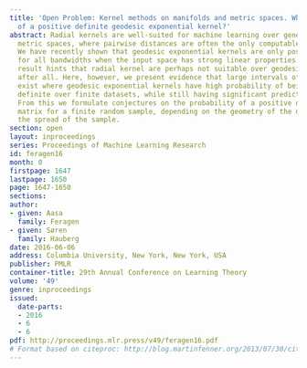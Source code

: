 ```yaml
---
title: 'Open Problem: Kernel methods on manifolds and metric spaces. What is the probability
  of a positive definite geodesic exponential kernel?'
abstract: Radial kernels are well-suited for machine learning over general geodesic
  metric spaces, where pairwise distances are often the only computable quantity available.
  We have recently shown that geodesic exponential kernels are only positive definite
  for all bandwidths when the input space has strong linear properties. This negative
  result hints that radial kernel are perhaps not suitable over geodesic metric spaces
  after all. Here, however, we present evidence that large intervals of bandwidths
  exist where geodesic exponential kernels have high probability of being positive
  definite over finite datasets, while still having significant predictive power.
  From this we formulate conjectures on the probability of a positive definite kernel
  matrix for a finite random sample, depending on the geometry of the data space and
  the spread of the sample.
section: open
layout: inproceedings
series: Proceedings of Machine Learning Research
id: feragen16
month: 0
firstpage: 1647
lastpage: 1650
page: 1647-1650
sections: 
author:
- given: Aasa
  family: Feragen
- given: Søren
  family: Hauberg
date: 2016-06-06
address: Columbia University, New York, New York, USA
publisher: PMLR
container-title: 29th Annual Conference on Learning Theory
volume: '49'
genre: inproceedings
issued:
  date-parts:
  - 2016
  - 6
  - 6
pdf: http://proceedings.mlr.press/v49/feragen16.pdf
# Format based on citeproc: http://blog.martinfenner.org/2013/07/30/citeproc-yaml-for-bibliographies/
---
```

